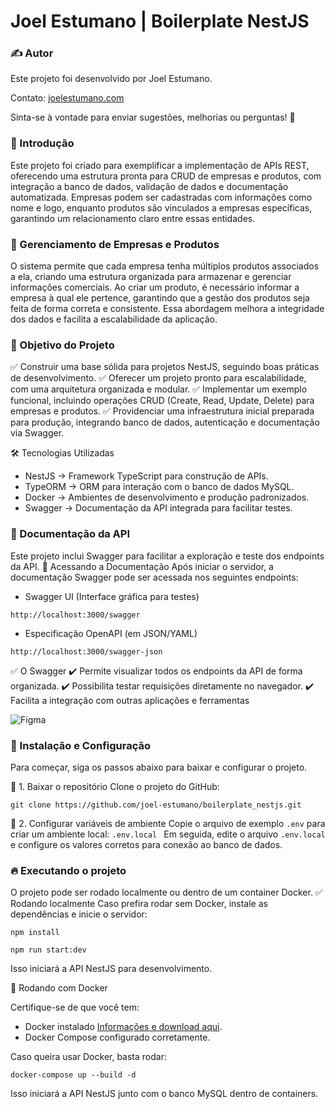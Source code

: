 # Joel Estumano | Boilerplate NestJS

### ✍️ Autor

Este projeto foi desenvolvido por Joel Estumano.

Contato: [joelestumano.com](https://www.joelestumano.com/)

Sinta-se à vontade para enviar sugestões, melhorias ou perguntas! 🚀

### 📌 Introdução

Este projeto foi criado para exemplificar a implementação de APIs REST, oferecendo uma estrutura pronta para CRUD de empresas e produtos, com integração a banco de dados, validação de dados e documentação automatizada.
Empresas podem ser cadastradas com informações como nome e logo, enquanto produtos são vinculados a empresas específicas, garantindo um relacionamento claro entre essas entidades.

### 🏢 Gerenciamento de Empresas e Produtos

O sistema permite que cada empresa tenha múltiplos produtos associados a ela, criando uma estrutura organizada para armazenar e gerenciar informações comerciais.
Ao criar um produto, é necessário informar a empresa à qual ele pertence, garantindo que a gestão dos produtos seja feita de forma correta e consistente.
Essa abordagem melhora a integridade dos dados e facilita a escalabilidade da aplicação.

### 🎯 Objetivo do Projeto

✅ Construir uma base sólida para projetos NestJS, seguindo boas práticas de desenvolvimento.
✅ Oferecer um projeto pronto para escalabilidade, com uma arquitetura organizada e modular.
✅ Implementar um exemplo funcional, incluindo operações CRUD (Create, Read, Update, Delete) para empresas e produtos.
✅ Providenciar uma infraestrutura inicial preparada para produção, integrando banco de dados, autenticação e documentação via Swagger.

🛠️ Tecnologias Utilizadas

- NestJS → Framework TypeScript para construção de APIs.
- TypeORM → ORM para interação com o banco de dados MySQL.
- Docker → Ambientes de desenvolvimento e produção padronizados.
- Swagger → Documentação da API integrada para facilitar testes.

### 📖 Documentação da API

Este projeto inclui Swagger para facilitar a exploração e teste dos endpoints da API.
🔹 Acessando a Documentação
Após iniciar o servidor, a documentação Swagger pode ser acessada nos seguintes endpoints:

- Swagger UI (Interface gráfica para testes)

```
http://localhost:3000/swagger
```

- Especificação OpenAPI (em JSON/YAML)

```
http://localhost:3000/swagger-json
```

✅ O Swagger
✔️ Permite visualizar todos os endpoints da API de forma organizada.
✔️ Possibilita testar requisições diretamente no navegador.
✔️ Facilita a integração com outras aplicações e ferramentas

![Figma](https://joel-estumano.github.io/public/img/apps/boilerplate_nestjs_swagger.png)

### 🚀 Instalação e Configuração

Para começar, siga os passos abaixo para baixar e configurar o projeto.

📌 1. Baixar o repositório
Clone o projeto do GitHub:

```
git clone https://github.com/joel-estumano/boilerplate_nestjs.git
```

📌 2. Configurar variáveis de ambiente
Copie o arquivo de exemplo `.env` para criar um ambiente local: `.env.local
`
Em seguida, edite o arquivo `.env.local` e configure os valores corretos para conexão ao banco de dados.

### 🔥 Executando o projeto

O projeto pode ser rodado localmente ou dentro de um container Docker.
✅ Rodando localmente
Caso prefira rodar sem Docker, instale as dependências e inicie o servidor:

```
npm install
```

```
npm run start:dev
```

Isso iniciará a API NestJS para desenvolvimento.

🐳 Rodando com Docker

Certifique-se de que você tem:

- Docker instalado [Informações e download aqui](https://www.docker.com/get-started/).
- Docker Compose configurado corretamente.

Caso queira usar Docker, basta rodar:

```
docker-compose up --build -d
```

Isso iniciará a API NestJS junto com o banco MySQL dentro de containers.
